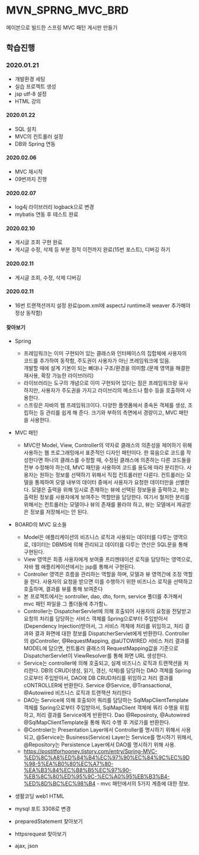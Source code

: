 # MVN_SPRNG_MVC_BRD
메이븐으로 빌드한 스프링  MVC 패턴 게시판 만들기

## 학습진행

### 2020.01.21
- 개발환경 세팅
- 실습 프로젝트 생성
- jsp utf-8 설정
- HTML 강의 

#### 2020.01.22 
- SQL 설치
- MVC의 컨트롤러 설정
- DB와 Spring 연동 

#### 2020.02.06
- MVC 재시작
- 09번까지 진행

#### 2020.02.07
- log4j 라이브러리 logback으로 변경
- mybatis 연동 후 테스트 완료 

#### 2020.02.10
- 게시글 조회 구현 완료
- 게시글 수정, 삭제 등 부분 정적 이전까지 완료(15번 포스트), 디버깅 하기

#### 2020.02.11
- 게시글 조회, 수정, 삭제 디버깅

#### 2020.02.11
- 16번 트랜잭션까지 설정 완료(pom.xml에 aspectJ runtime과 weaver 추가해야 정상 동작함)

#### 찾아보기
- Spring
    - 프레임워크는 이미 구현되어 있는 클래스와 인터페이스의 집합체에 사용자의 코드를 추가하여 동작함, 주도권이 사용자가 아닌 프레임워크에 있음.     
    개발할 때에 설계 기본이 되는 뼈대나 구조/환경을 의미함.(문제 영역을 해결한 재사용, 확장 가능한 라이브러리)
    - 라이브러리는 도구의 개념으로 이미 구현되어 있다는 점은 프레임워크랑 유사하지만, 사용자가 주도권을 가지고 라이브리의 메소드나 함수 등을 호출하여 사용한다.
    - 스프링은 자바의 웹 프레임워크이다. 다양한 플랫폼에서 종속돈 객체를 생성, 조립하는 등 관리를 쉽게 해 준다. 크기와 부하의 측면에서 경량이고, MVC 패턴을 사용한다.
- MVC 패턴
    - MVC란 Model, View, Controller의 약자로 클래스의 의존성을 제어하기 위해 사용하는 웹 프로그래밍에서 표준적인 디자인 패턴이다. 한 묶음으로 코드를 작성한다면 하나의 클래스를 수정할 때, 수정된 클래스에 의존하는 다른 코드들을 전부 수정해야 하는데, MVC 패턴을 사용하여 코드를 용도에 따라 분리한다. 사용자는 원하는 정보를 선택하기 위해서 직접 컨트롤러만 다룬다. 
    컨트롤러는 모델을 통제하여 모델 내부의 데이터 중에서 사용자가 요청한 데이터만을 선별한다. 모델은 출력을 위해 임시로 존재하는 뷰에 선택된 정보들을 출력하고, 뷰는 출력된 정보를 사용자에게 보여주는 역할만을 담당한다.
    여기서 철저한 분리를 위해서는 컨트롤러는 모델이나 뷰의 존재를 몰라야 하고, 뷰는 모델에서 제공받은 정보를 저장해서는 안 된다.
- BOARD의 MVC 요소들
    - Model은 애플리케이션의 비즈니스 로직과 사용되는 데이터를 다루는 영역으로, 데이터는 DBMS에 의해 관리되고 데이터를 다루는 연산은 SQL문을 통해 구현된다.
    - View 영역은 최종 사용자에게 보여줄 프리젠테이션 로직을 담당하는 영역으로, 자바 웹 애플리케이션에서는 jsp를 통해서 구현된다.
    - Controller 영역은 흐름을 관리하는 역할을 하며, 모델과 뷰 영역간에 조정 역할을 한다. 사용자의 요청을 받으면 이를 수행하기 위한 비즈니스 로직을 선택하고 호출하며, 결과를 뷰를 통해 보여준다
    - 본 프로젝트에서는 sontroller, dao, dto, form, service 폴더를 추가해서 mvc 패턴 파일을 그 폴더들에 추가함ㄴ
    - Controller는 DispatcherServlet에 의해 호출되어 사용자의 요청을 전달받고 요청의 처리를 담당하는 서비스 객체를 Spring으로부터 주입받아서(Dependency Injection)받아서, 그 서비스 객체에 처리를 위임하고, 처리 결과와 결과 화면에 대한 정보를 DispatcherServlet에게 반환한다. Controller의 @Controller, @RequestMapping, @aUTOWIRED 서비스 처리 결과를 MODEL에 담으면, 컨트롤러 클래스의 RequestMapping값을 기준으로 DispatcherServlet이 ViewResolver를 통해 화면 URL 생성한다.
    - Service는 controller에 의해 호출되고, 실제 비즈니스 로직과 트랜잭션을 처리한다. DB의 CRUD(생성, 읽기, 갱신, 삭제)를 담당하는 DAO 객체를 Spring으로부터 주입받아서, DAO에 DB CRUD처리를 위임하고 처리 결과를 cONTROLLER에 반환한다. Service @Service, @Transactional, @Autowired 비즈니스 로직과 트랜잭션 처리한다
    - DAO는 Service에 의해 호출되어 쿼리를 담당하는 SqlMapClientTemplate 객체를 Spring으로부터 주입받아서, SqlMapClient 객체에 쿼리 수행을 위힘하고, 처리 결과를 Service에게 반환한다. 
      Dao @Reposiroty, @Autowired @SqlMapClientTemplate을 통해 쿼리 수행 후 겨로가를 반환한다.
    - @Controler는 Presentation Layer에서 Controller를 명시하기 위해서 사용되고, @Service는 Business(Service) Layer는 Service를 명시하기 위해서, @Repository는 Persistence Layer에서 DAO를 명시하기 위해 사용.
    - https://postitforhooney.tistory.com/entry/Spring-MVC-%ED%8C%A8%ED%84%B4%EC%97%90%EC%84%9C%EC%9D%98-5%EA%B0%80%EC%A7%80-%EA%B3%84%EC%B8%B5%EC%97%90-%EB%8C%80%ED%95%9C-%EC%A0%95%EB%B3%B4-%ED%8D%BC%EC%98%B4 - 
    mvc 패턴에서의 5가지 계층에 대한 정보.


- 생활코딩 web1 HTML 
- mysql 포트 3308로 변경
- preparedStatement 찾아보기
- httpsrequest 찾아보기
- ajax, json
